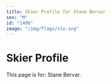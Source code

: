 ```yaml
---
title: Skier Profile for Stane Bervar
sex: "M"
id: "1406"
image: "/img/flags/slo.svg" 
---
```


# Skier Profile

This page is for: Stane Bervar.
    